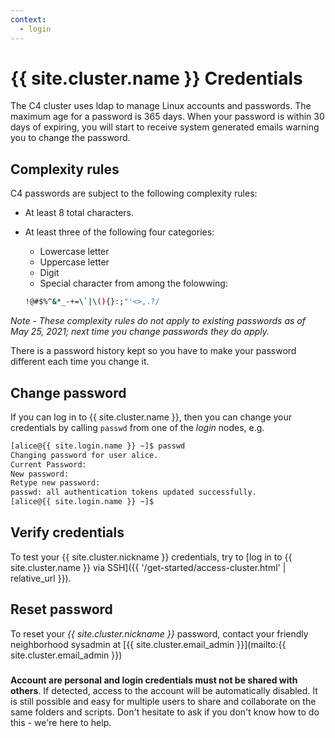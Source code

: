 ```yaml
---
context:
  - login
---
```


<!-- markdownlint-disable-file MD034 -->

# {{ site.cluster.name }} Credentials 


The C4 cluster uses ldap to manage Linux accounts and passwords. The maximum age for a password is 365 days. When your password is within 30 days of expiring, you will start to receive system generated emails warning you to change the password.

## Complexity rules

C4 passwords are subject to the following complexity rules:

- At least 8 total characters.
- At least three of the following four categories:
  - Lowercase letter
  - Uppercase letter
  - Digit
  - Special character from among the folowwing: 
  
  ```sh
  !@#$%^&*_-+=\`|\(){}:;"'<>,.?/
  ```

*Note - These complexity rules do not apply to existing passwords as of May 25, 2021; next time you change passwords they do apply.*

There is a password history kept so you have to make your password different each time you change it.

## Change password


If you can log in to {{ site.cluster.name }}, then you can change your credentials by calling `passwd` from one of the _login_ nodes, e.g.

```sh
[alice@{{ site.login.name }} ~]$ passwd
Changing password for user alice.
Current Password:
New password: 
Retype new password: 
passwd: all authentication tokens updated successfully.
[alice@{{ site.login.name }} ~]$ 
```


## Verify credentials

To test your {{ site.cluster.nickname }} credentials, try to [log in to {{ site.cluster.name }} via SSH]({{ '/get-started/access-cluster.html' | relative_url }}).  


## Reset password

To reset your _{{ site.cluster.nickname }}_ password, contact your friendly neighborhood sysadmin at [{{ site.cluster.email_admin }}](mailto:{{ site.cluster.email_admin }})

<div class="alert alert-danger" role="alert" style="margin-top: 3ex">
<strong>Account are personal and login credentials must not be shared with others</strong>. If detected, access to the account will be automatically disabled.  It is still possible and easy for multiple users to share and collaborate on the same folders and scripts.  Don't hesitate to ask if you don't know how to do this - we're here to help.
</div>


[RBVI Kerberos web interface]: https://www.cgl.ucsf.edu/admin/chpass.py
[UCSF Enterprise Password Standard]: https://wiki.library.ucsf.edu/pages/viewpage.action?spaceKey=ITSI&title=Unified+UCSF+Enterprise+Password+Standard
